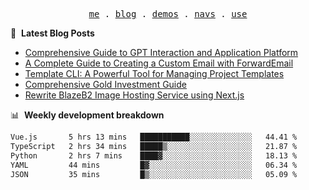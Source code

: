 <p align="center">
  <samp>
    <a href="https://ryanuo.cc">me</a> .
    <a href="https://ryanuo.cc/posts">blog</a> .
<!--     <a href="https://www.ryanuo.cc/projects">projects</a> . -->
    <a href="https://www.ryanuo.cc/demos">demos</a> .
    <a href="https://www.ryanuo.cc/navs">navs</a> .
    <a href="https://github.com/ryanuo/ryanuo/blob/master/use.md">use</a>
  </samp>
</p>

📕 &nbsp;**Latest Blog Posts**
<!-- BLOG-POST-LIST:START -->
- [Comprehensive Guide to GPT Interaction and Application Platform](https://ryanuo.cc/posts/gpt)
- [A Complete Guide to Creating a Custom Email with ForwardEmail](https://ryanuo.cc/posts/forwardemail)
- [Template CLI: A Powerful Tool for Managing Project Templates](https://ryanuo.cc/posts/tmpl-cli)
- [Comprehensive Gold Investment Guide](https://ryanuo.cc/posts/aug)
- [Rewrite BlazeB2 Image Hosting Service using Next.js](https://ryanuo.cc/posts/rewrite-blazeb2)
<!-- BLOG-POST-LIST:END -->

📊 &nbsp;**Weekly development breakdown**
<!--START_SECTION:waka-->

```txt
Vue.js       5 hrs 13 mins   ███████████░░░░░░░░░░░░░░   44.41 %
TypeScript   2 hrs 34 mins   █████▒░░░░░░░░░░░░░░░░░░░   21.87 %
Python       2 hrs 7 mins    ████▓░░░░░░░░░░░░░░░░░░░░   18.13 %
YAML         44 mins         █▓░░░░░░░░░░░░░░░░░░░░░░░   06.34 %
JSON         35 mins         █▒░░░░░░░░░░░░░░░░░░░░░░░   05.09 %
```

<!--END_SECTION:waka-->

<!-- <p align="right"><img src="https://views.whatilearened.today/views/github/Rr210/Rr210.svg?cache=remove"/></p>
 -->
